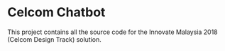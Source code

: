 # Celcom Chatbot
This project contains all the source code for the Innovate Malaysia 2018 (Celcom Design Track) solution.